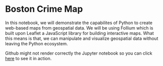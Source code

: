 # Boston Crime Map
 
In this notebook, we will demonstrate the capabilites of Python to create web-based maps from geospatial data. We will be using Follium which is built upon Leaflet a JavaScript library for building interactive maps. What this means is that, we can manipulate and visualize geospatial data without leaving the Python ecosystem.

Github might not render correctly the Jupyter notebook so you can click [here](https://nbviewer.jupyter.org/github/frank-ceballos/Boston-Crime-Map/blob/master/Boston%20Crime%20Map.ipynb) to see it in action. 
